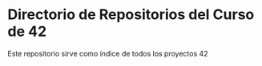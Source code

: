 # Directorio de Repositorios del Curso de 42

Este repositorio sirve como índice de todos los proyectos 42
